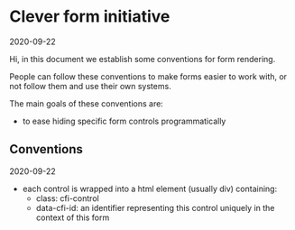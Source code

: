 Clever form initiative
=============
2020-09-22



Hi, in this document we establish some conventions for form rendering.

People can follow these conventions to make forms easier to work with, or not follow them and use their own systems.



The main goals of these conventions are:


- to ease hiding specific form controls programmatically








Conventions
-------
2020-09-22


- each control is wrapped into a html element (usually div) containing:
    - class: cfi-control 
    - data-cfi-id: an identifier representing this control uniquely in the context of this form
    
    
    
    


     